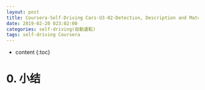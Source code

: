 ```yaml
---
layout: post
title: Coursera-Self-Driving Cars-U3-02-Detection, Description and Matching 检测,描述和匹配
date: 2019-02-20 023:02:00
categories: self-driving(自動運転)
tags: self-driving Coursera
---
```

* content
{:toc}

# 0. 小结
